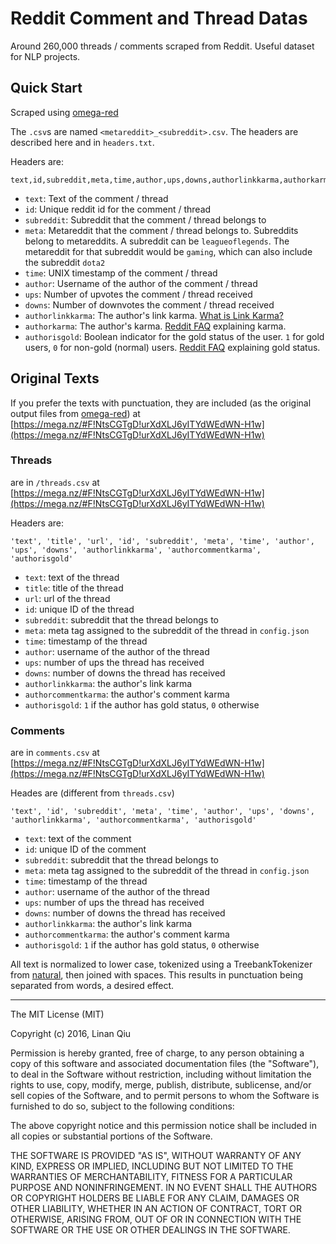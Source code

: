 # Reddit Comment and Thread Datas

Around 260,000 threads / comments scraped from Reddit. Useful dataset for NLP projects.

## Quick Start

Scraped using [omega-red](http://github.com/linanqiu/omega-red)

The `.csv`s are named `<metareddit>_<subreddit>.csv`. The headers are described here and in `headers.txt`.

Headers are:

```
text,id,subreddit,meta,time,author,ups,downs,authorlinkkarma,authorkarma,authorisgold
```

- `text`: Text of the comment / thread
- `id`: Unique reddit id for the comment / thread
- `subreddit`: Subreddit that the comment / thread belongs to
- `meta`: Metareddit that the comment / thread belongs to. Subreddits belong to metareddits. A subreddit can be `leagueoflegends`. The metareddit for that subreddit would be `gaming`, which can also include the subreddit `dota2`
- `time`: UNIX timestamp of the comment / thread
- `author`: Username of the author of the comment / thread
- `ups`: Number of upvotes the comment / thread received
- `downs`: Number of downvotes the comment / thread received
- `authorlinkkarma`: The author's link karma. [What is Link Karma?](https://www.reddit.com/r/NoStupidQuestions/comments/2idfhk/what_is_link_karma/)
- `authorkarma`: The author's karma. [Reddit FAQ](https://www.reddit.com/wiki/faq) explaining karma.
- `authorisgold`: Boolean indicator for the gold status of the user. `1` for gold users, `0` for non-gold (normal) users. [Reddit FAQ](https://www.reddit.com/wiki/faq) explaining gold status.

## Original Texts

If you prefer the texts with punctuation, they are included (as the original output files from [omega-red](github.com/linanqiu/omega-red)) at [https://mega.nz/#F!NtsCGTgD!urXdXLJ6yITYdWEdWN-H1w](https://mega.nz/#F!NtsCGTgD!urXdXLJ6yITYdWEdWN-H1w)

### Threads

are in `/threads.csv` at [https://mega.nz/#F!NtsCGTgD!urXdXLJ6yITYdWEdWN-H1w](https://mega.nz/#F!NtsCGTgD!urXdXLJ6yITYdWEdWN-H1w)

Headers are:

```
'text', 'title', 'url', 'id', 'subreddit', 'meta', 'time', 'author', 'ups', 'downs', 'authorlinkkarma', 'authorcommentkarma', 'authorisgold'
```

- `text`: text of the thread
- `title`: title of the thread
- `url`: url of the thread
- `id`: unique ID of the thread
- `subreddit`: subreddit that the thread belongs to
- `meta`: meta tag assigned to the subreddit of the thread in `config.json`
- `time`: timestamp of the thread
- `author`: username of the author of the thread
- `ups`: number of ups the thread has received
- `downs`: number of downs the thread has received
- `authorlinkkarma`: the author's link karma
- `authorcommentkarma`: the author's comment karma
- `authorisgold`: `1` if the author has gold status, `0` otherwise

### Comments

are in `comments.csv` at [https://mega.nz/#F!NtsCGTgD!urXdXLJ6yITYdWEdWN-H1w](https://mega.nz/#F!NtsCGTgD!urXdXLJ6yITYdWEdWN-H1w)

Heades are (different from `threads.csv`)

```
'text', 'id', 'subreddit', 'meta', 'time', 'author', 'ups', 'downs', 'authorlinkkarma', 'authorcommentkarma', 'authorisgold'
```

- `text`: text of the comment
- `id`: unique ID of the comment
- `subreddit`: subreddit that the thread belongs to
- `meta`: meta tag assigned to the subreddit of the thread in `config.json`
- `time`: timestamp of the thread
- `author`: username of the author of the thread
- `ups`: number of ups the thread has received
- `downs`: number of downs the thread has received
- `authorlinkkarma`: the author's link karma
- `authorcommentkarma`: the author's comment karma
- `authorisgold`: `1` if the author has gold status, `0` otherwise

All text is normalized to lower case, tokenized using a TreebankTokenizer from [natural](https://github.com/NaturalNode/natural), then joined with spaces. This results in punctuation being separated from words, a desired effect.

---

The MIT License (MIT)

Copyright (c) 2016, Linan Qiu

Permission is hereby granted, free of charge, to any person obtaining a copy
of this software and associated documentation files (the "Software"), to deal
in the Software without restriction, including without limitation the rights
to use, copy, modify, merge, publish, distribute, sublicense, and/or sell
copies of the Software, and to permit persons to whom the Software is
furnished to do so, subject to the following conditions:

The above copyright notice and this permission notice shall be included in
all copies or substantial portions of the Software.

THE SOFTWARE IS PROVIDED "AS IS", WITHOUT WARRANTY OF ANY KIND, EXPRESS OR
IMPLIED, INCLUDING BUT NOT LIMITED TO THE WARRANTIES OF MERCHANTABILITY,
FITNESS FOR A PARTICULAR PURPOSE AND NONINFRINGEMENT. IN NO EVENT SHALL THE
AUTHORS OR COPYRIGHT HOLDERS BE LIABLE FOR ANY CLAIM, DAMAGES OR OTHER
LIABILITY, WHETHER IN AN ACTION OF CONTRACT, TORT OR OTHERWISE, ARISING FROM,
OUT OF OR IN CONNECTION WITH THE SOFTWARE OR THE USE OR OTHER DEALINGS IN
THE SOFTWARE.
